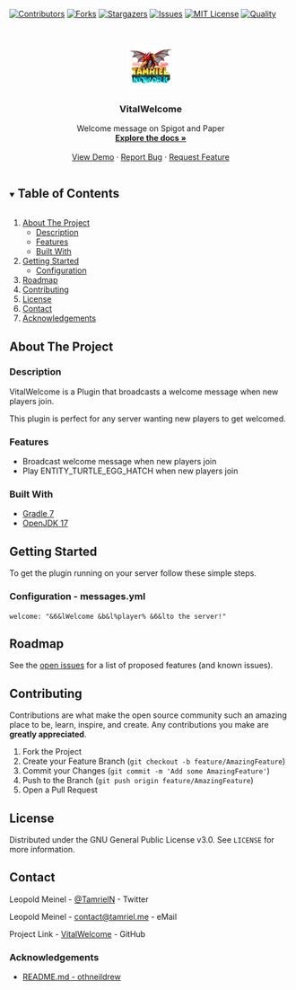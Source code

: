 <!-- PROJECT SHIELDS -->
[![Contributors][contributors-shield]][contributors-url]
[![Forks][forks-shield]][forks-url]
[![Stargazers][stars-shield]][stars-url]
[![Issues][issues-shield]][issues-url]
[![MIT License][license-shield]][license-url]
[![Quality][quality-shield]][quality-url]

<!-- PROJECT LOGO -->
<!--suppress ALL -->
<br />
<p align="center">
  <a href="https://github.com/TamrielNetwork/VitalWelcome">
    <img src="images/logo.png" alt="Logo" width="80" height="80">
  </a>

<h3 align="center">VitalWelcome</h3>

  <p align="center">
    Welcome message on Spigot and Paper
    <br />
    <a href="https://github.com/TamrielNetwork/VitalWelcome"><strong>Explore the docs »</strong></a>
    <br />
    <br />
    <a href="https://github.com/TamrielNetwork/VitalWelcome">View Demo</a>
    ·
    <a href="https://github.com/TamrielNetwork/VitalWelcome/issues">Report Bug</a>
    ·
    <a href="https://github.com/TamrielNetwork/VitalWelcome/issues">Request Feature</a>
  </p>

<!-- TABLE OF CONTENTS -->
<details open="open">
  <summary><h2 style="display: inline-block">Table of Contents</h2></summary>
  <ol>
    <li>
      <a href="#about-the-project">About The Project</a>
      <ul>
        <li><a href="#description">Description</a></li>
        <li><a href="#features">Features</a></li>
        <li><a href="#built-with">Built With</a></li>
      </ul>
    </li>
    <li>
      <a href="#getting-started">Getting Started</a>
      <ul>
        <li><a href="#configuration - messages.yml">Configuration</a></li>
      </ul>
    </li>
    <li><a href="#roadmap">Roadmap</a></li>
    <li><a href="#contributing">Contributing</a></li>
    <li><a href="#license">License</a></li>
    <li><a href="#contact">Contact</a></li>
    <li><a href="#acknowledgements">Acknowledgements</a></li>
  </ol>
</details>

<!-- ABOUT THE PROJECT -->

## About The Project

### Description

VitalWelcome is a Plugin that broadcasts a welcome message when new players join.

This plugin is perfect for any server wanting new players to get welcomed.

### Features

* Broadcast welcome message when new players join
* Play ENTITY_TURTLE_EGG_HATCH when new players join

### Built With

* [Gradle 7](https://docs.gradle.org/7.4/release-notes.html)
* [OpenJDK 17](https://openjdk.java.net/projects/jdk/17/)

<!-- GETTING STARTED -->

## Getting Started

To get the plugin running on your server follow these simple steps.

### Configuration - messages.yml

```
welcome: "&6&lWelcome &b&l%player% &6&lto the server!"
```

<!-- ROADMAP -->

## Roadmap

See the [open issues](https://github.com/TamrielNetwork/VitalWelcome/issues) for a list of proposed features (and known
issues).

<!-- CONTRIBUTING -->

## Contributing

Contributions are what make the open source community such an amazing place to be, learn, inspire, and create. Any
contributions you make are **greatly appreciated**.

1. Fork the Project
2. Create your Feature Branch (`git checkout -b feature/AmazingFeature`)
3. Commit your Changes (`git commit -m 'Add some AmazingFeature'`)
4. Push to the Branch (`git push origin feature/AmazingFeature`)
5. Open a Pull Request

<!-- LICENSE -->

## License

Distributed under the GNU General Public License v3.0. See `LICENSE` for more information.

<!-- CONTACT -->

## Contact

Leopold Meinel - [@TamrielN](https://twitter.com/TamrielN) - Twitter

Leopold Meinel - [contact@tamriel.me](mailto:contact@tamriel.me) - eMail

Project Link - [VitalWelcome](https://github.com/TamrielNetwork/VitalWelcome) - GitHub

<!-- ACKNOWLEDGEMENTS -->

### Acknowledgements

* [README.md - othneildrew](https://github.com/othneildrew/Best-README-Template)

<!-- MARKDOWN LINKS & IMAGES -->

[contributors-shield]: https://img.shields.io/github/contributors-anon/TamrielNetwork/VitalWelcome?style=for-the-badge

[contributors-url]: https://github.com/TamrielNetwork/VitalWelcome/graphs/contributors

[forks-shield]: https://img.shields.io/github/forks/TamrielNetwork/VitalWelcome?label=Forks&style=for-the-badge

[forks-url]: https://github.com/TamrielNetwork/VitalWelcome/network/members

[stars-shield]: https://img.shields.io/github/stars/TamrielNetwork/VitalWelcome?style=for-the-badge

[stars-url]: https://github.com/TamrielNetwork/VitalWelcome/stargazers

[issues-shield]: https://img.shields.io/github/issues/TamrielNetwork/VitalWelcome?style=for-the-badge

[issues-url]: https://github.com/TamrielNetwork/VitalWelcome/issues

[license-shield]: https://img.shields.io/github/license/TamrielNetwork/VitalWelcome?style=for-the-badge

[license-url]: https://github.com/TamrielNetwork/VitalWelcome/blob/main/LICENSE

[quality-shield]: https://img.shields.io/codefactor/grade/github/TamrielNetwork/VitalWelcome?style=for-the-badge

[quality-url]: https://www.codefactor.io/repository/github/TamrielNetwork/VitalWelcome
